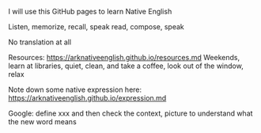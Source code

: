 

I will use this GitHub pages to learn Native English

Listen, memorize, recall, speak
read, compose, speak

No translation at all

Resources: <https://arknativeenglish.github.io/resources.md>
    Weekends, learn at libraries,  quiet, clean, and take a coffee, look out of the window, relax

Note down some native expression here: <https://arknativeenglish.github.io/expression.md>

Google: define xxx and then check the context, picture to understand what the new word means
